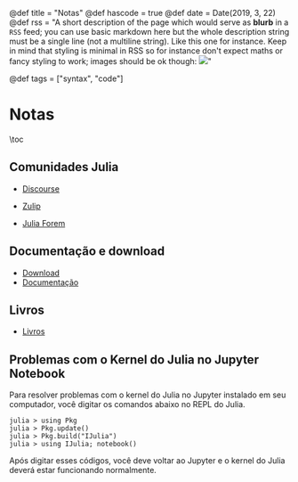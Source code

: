 @def title = "Notas"
@def hascode = true
@def date = Date(2019, 3, 22)
@def rss = "A short description of the page which would serve as **blurb** in a `RSS` feed; you can use basic markdown here but the whole description string must be a single line (not a multiline string). Like this one for instance. Keep in mind that styling is minimal in RSS so for instance don't expect maths or fancy styling to work; images should be ok though: ![](https://upload.wikimedia.org/wikipedia/en/3/32/Rick_and_Morty_opening_credits.jpeg)"

@def tags = ["syntax", "code"]

# Notas

\toc

## Comunidades Julia

* [Discourse](https://discourse.julialang.org/)

* [Zulip](https://julialang.zulipchat.com/)

* [Julia Forem](https://forem.julialang.org/)

## Documentação e download

* [Download](https://julialang.org/downloads/)
* [Documentação](https://docs.julialang.org/en/v1/)

## Livros

* [Livros](https://julialang.org/learning/books/)

## Problemas com o Kernel do Julia no Jupyter Notebook

Para resolver problemas com o kernel do Julia no Jupyter instalado em seu computador, você digitar os comandos abaixo no REPL do Julia.

```julia-repl
julia > using Pkg
julia > Pkg.update()
julia > Pkg.build("IJulia")
julia > using IJulia; notebook()
```
Após digitar esses códigos, você deve voltar ao Jupyter e o kernel do Julia deverá estar funcionando normalmente.
